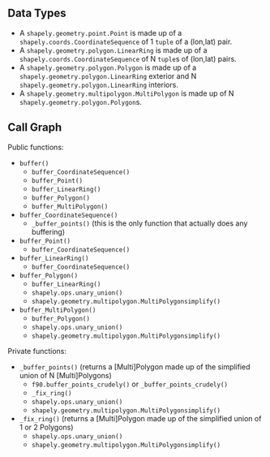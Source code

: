 ## Data Types

* A `shapely.geometry.point.Point` is made up of a `shapely.coords.CoordinateSequence` of 1 `tuple` of a (lon,lat) pair.
* A `shapely.geometry.polygon.LinearRing` is made up of a `shapely.coords.CoordinateSequence` of N `tuple`s of (lon,lat) pairs.
* A `shapely.geometry.polygon.Polygon` is made up of a `shapely.geometry.polygon.LinearRing` exterior and N `shapely.geometry.polygon.LinearRing` interiors.
* A `shapely.geometry.multipolygon.MultiPolygon` is made up of N `shapely.geometry.polygon.Polygon`s.

## Call Graph

Public functions:

* `buffer()`
    * `buffer_CoordinateSequence()`
    * `buffer_Point()`
    * `buffer_LinearRing()`
    * `buffer_Polygon()`
    * `buffer_MultiPolygon()`
* `buffer_CoordinateSequence()`
    * `_buffer_points()` (this is the only function that actually does any buffering)
* `buffer_Point()`
    * `buffer_CoordinateSequence()`
* `buffer_LinearRing()`
    * `buffer_CoordinateSequence()`
* `buffer_Polygon()`
    * `buffer_LinearRing()`
    * `shapely.ops.unary_union()`
    * `shapely.geometry.multipolygon.MultiPolygonsimplify()`
* `buffer_MultiPolygon()`
    * `buffer_Polygon()`
    * `shapely.ops.unary_union()`
    * `shapely.geometry.multipolygon.MultiPolygonsimplify()`

Private functions:

* `_buffer_points()` (returns a [Multi]Polygon made up of the simplified union of N [Multi]Polygons)
    * `f90.buffer_points_crudely()` or `_buffer_points_crudely()`
    * `_fix_ring()`
    * `shapely.ops.unary_union()`
    * `shapely.geometry.multipolygon.MultiPolygonsimplify()`
* `_fix_ring()` (returns a [Multi]Polygon made up of the simplified union of 1 or 2 Polygons)
    * `shapely.ops.unary_union()`
    * `shapely.geometry.multipolygon.MultiPolygonsimplify()`
